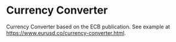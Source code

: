 # Currency Converter
Currency Converter based on the ECB publication. See example at https://www.eurusd.co/currency-converter.html.

